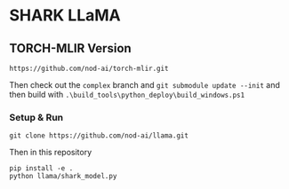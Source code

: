 # SHARK LLaMA

## TORCH-MLIR Version

```
https://github.com/nod-ai/torch-mlir.git
```
Then check out the `complex` branch and `git submodule update --init` and then build with `.\build_tools\python_deploy\build_windows.ps1`

### Setup & Run
```
git clone https://github.com/nod-ai/llama.git
```
Then in this repository
```
pip install -e .
python llama/shark_model.py
```
